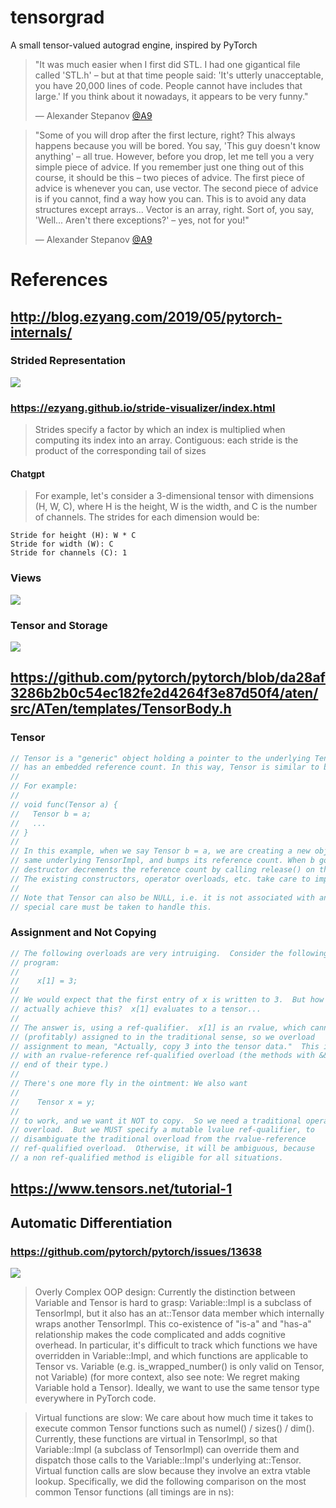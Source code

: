 # tensorgrad

A small tensor-valued autograd engine, inspired by PyTorch

> "It was much easier when I first did STL. I had one gigantical file called 'STL.h' – but at that time people said: 'It's utterly unacceptable, you have 20,000 lines of code. People cannot have includes that large.' If you think about it nowadays, it appears to be very funny."
>
> — Alexander Stepanov [@A9](https://youtu.be/aIHAEYyoTUc?t=2002)


> "Some of you will drop after the first lecture, right? This always happens because you will be bored. You say, 'This guy doesn't know anything' – all true. However, before you drop, let me tell you a very simple piece of advice. If you remember just one thing out of this course, it should be this – two pieces of advice. The first piece of advice is whenever you can, use vector. The second piece of advice is if you cannot, find a way how you can. This is to avoid any data structures except arrays... Vector is an array, right. Sort of, you say, 'Well... Aren't there exceptions?' – yes, not for you!"
>
> — Alexander Stepanov [@A9](https://youtu.be/aIHAEYyoTUc?t=1543)

# References

## http://blog.ezyang.com/2019/05/pytorch-internals/

### Strided Representation

![](http://blog.ezyang.com/img/pytorch-internals/slide-08.png)


### https://ezyang.github.io/stride-visualizer/index.html
> Strides specify a factor by which an index is multiplied when computing its index into an array.
> Contiguous: each stride is the product of the corresponding tail of sizes

#### Chatgpt
> For example, let's consider a 3-dimensional tensor with dimensions (H, W, C), where H is the height, W is the width, and C is the number of channels. The strides for each dimension would be:

```
Stride for height (H): W * C
Stride for width (W): C
Stride for channels (C): 1
```

### Views

![](http://blog.ezyang.com/img/pytorch-internals/slide-10.png)

### Tensor and Storage
![](http://blog.ezyang.com/img/pytorch-internals/slide-11.png)

## https://github.com/pytorch/pytorch/blob/da28af3286b2b0c54ec182fe2d4264f3e87d50f4/aten/src/ATen/templates/TensorBody.h

### Tensor
```cpp
// Tensor is a "generic" object holding a pointer to the underlying TensorImpl object, which
// has an embedded reference count. In this way, Tensor is similar to boost::intrusive_ptr.
//
// For example:
//
// void func(Tensor a) {
//   Tensor b = a;
//   ...
// }
//
// In this example, when we say Tensor b = a, we are creating a new object that points to the
// same underlying TensorImpl, and bumps its reference count. When b goes out of scope, the
// destructor decrements the reference count by calling release() on the TensorImpl it points to.
// The existing constructors, operator overloads, etc. take care to implement the correct semantics.
//
// Note that Tensor can also be NULL, i.e. it is not associated with any underlying TensorImpl, and
// special care must be taken to handle this.
```

### Assignment and Not Copying
```cpp
// The following overloads are very intruiging.  Consider the following
// program:
//
//    x[1] = 3;
//
// We would expect that the first entry of x is written to 3.  But how can we
// actually achieve this?  x[1] evaluates to a tensor...
//
// The answer is, using a ref-qualifier.  x[1] is an rvalue, which cannot be
// (profitably) assigned to in the traditional sense, so we overload
// assignment to mean, "Actually, copy 3 into the tensor data."  This is done
// with an rvalue-reference ref-qualified overload (the methods with && at the
// end of their type.)
//
// There's one more fly in the ointment: We also want
//
//    Tensor x = y;
//
// to work, and we want it NOT to copy.  So we need a traditional operator=
// overload.  But we MUST specify a mutable lvalue ref-qualifier, to
// disambiguate the traditional overload from the rvalue-reference
// ref-qualified overload.  Otherwise, it will be ambiguous, because
// a non ref-qualified method is eligible for all situations.
```

## https://www.tensors.net/tutorial-1

## Automatic Differentiation

### https://github.com/pytorch/pytorch/issues/13638

![](http://blog.ezyang.com/img/pytorch-internals/slide-19.png)

> Overly Complex OOP design: Currently the distinction between Variable and Tensor is hard to grasp: Variable::Impl is a subclass of TensorImpl, but it also has an at::Tensor data member which internally wraps another TensorImpl. This co-existence of "is-a" and "has-a" relationship makes the code complicated and adds cognitive overhead. In particular, it's difficult to track which functions we have overridden in Variable::Impl, and which functions are applicable to Tensor vs. Variable (e.g. is_wrapped_number() is only valid on Tensor, not Variable) (for more context, also see note: We regret making Variable hold a Tensor). Ideally, we want to use the same tensor type everywhere in PyTorch code.

> Virtual functions are slow: We care about how much time it takes to execute common Tensor functions such as numel() / sizes() / dim(). Currently, these functions are virtual in TensorImpl, so that Variable::Impl (a subclass of TensorImpl) can override them and dispatch those calls to the Variable::Impl's underlying at::Tensor. Virtual function calls are slow because they involve an extra vtable lookup. Specifically, we did the following comparison on the most common Tensor functions (all timings are in ns):

